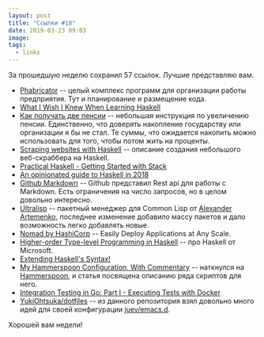 ```yaml
---
layout: post
title: "Ссылки #18"
date: 2019-03-23 09:03
image:
tags:
  - links
---
```

За прошедшую неделю сохранил 57 ссылок. Лучшие представляю вам.

* [Phabricator](https://phacility.com/phabricator/) -- целый комплекс программ для организации работы предприятия. Тут и планирование и размещение кода.
* [What I Wish I Knew When Learning Haskell](http://dev.stephendiehl.com/hask/)
* [Как получать две пенсии](https://journal.tinkoff.ru/npo/) -- небольшая инструкция по увеличению пенсии. Единственно, что доверять накопление государству или организации я бы не стал. Те суммы, что ожидается накопить можно использовать для того, чтобы потом жить на проценты.
* [Scraping websites with Haskell](http://taylor.fausak.me/2015/05/21/scraping-websites-with-haskell/) -- описание создания небольшого веб-скраббера на Haskell.
* [Practical Haskell - Getting Started with Stack](http://seanhess.github.io/2015/08/04/practical-haskell-getting-started.html)
* [An opinionated guide to Haskell in 2018](https://lexi-lambda.github.io/blog/2018/02/10/an-opinionated-guide-to-haskell-in-2018/)
* [Github Markdown](https://developer.github.com/v3/markdown/) -- Github представил Rest api для работы с Markdown. Есть ограничения на число запросов, но в целом довольно интересно.
* [Ultralisp](https://ultralisp.org/) -- пакетный менеджер для Common Lisp от [Alexander Artemenko](https://github.com/svetlyak40wt), последнее изменение добавило массу пакетов и дало возможность легко добавлять новые.
* [Nomad by HashiCorp](https://www.nomadproject.io/index.html) -- Easily Deploy Applications at Any Scale.
* [Higher-order Type-level Programming in Haskell](https://www.microsoft.com/en-us/research/uploads/prod/2019/03/ho-haskell-5c8bb4918a4de.pdf) -- про Haskell от Microsoft.
* [Extending Haskell's Syntax!](https://mmhaskell.com/blog/2019/3/4/extending-haskells-syntax)
* [My Hammerspoon Configuration, With Commentary](https://zzamboni.org/post/my-hammerspoon-configuration-with-commentary/) -- наткнулся на [Hammerspoon](https://zzamboni.org/post/my-hammerspoon-configuration-with-commentary/), и статья посвящена описанию ряда скриптов для него.
* [Integration Testing in Go: Part I - Executing Tests with Docker](https://www.ardanlabs.com/blog/2019/03/integration-testing-in-go-executing-tests-with-docker.html)
* [YukiOhtsuka/dotfiles](https://github.com/YukiOhtsuka/dotfiles) -- из данного репозитория взял довольно много идей для своей конфигурации [juev/emacs.d](https://github.com/juev/emacs.d).

Хорошей вам недели!
